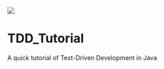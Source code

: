 ![](https://github.com/dorf8839/TDD_Tutorial/workflows/tests/badge.svg)

# TDD_Tutorial

A quick tutorial of Test-Driven Development in Java
